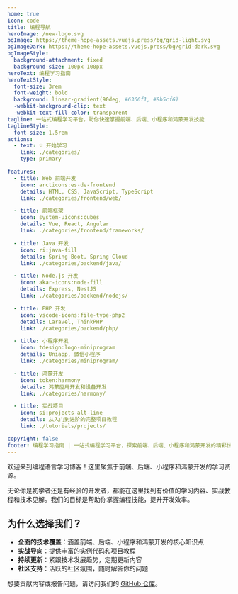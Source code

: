 ```yaml
---
home: true
icon: code
title: 编程导航
heroImage: /new-logo.svg
bgImage: https://theme-hope-assets.vuejs.press/bg/grid-light.svg
bgImageDark: https://theme-hope-assets.vuejs.press/bg/grid-dark.svg
bgImageStyle:
  background-attachment: fixed
  background-size: 100px 100px
heroText: 编程学习指南
heroTextStyle:
  font-size: 3rem
  font-weight: bold
  background: linear-gradient(90deg, #6366f1, #8b5cf6)
  -webkit-background-clip: text
  -webkit-text-fill-color: transparent
tagline: 一站式编程学习平台，助你快速掌握前端、后端、小程序和鸿蒙开发技能
taglineStyle:
  font-size: 1.5rem
actions:
  - text: 💡 开始学习
    link: ./categories/
    type: primary

features:
  - title: Web 前端开发
    icon: arcticons:es-de-frontend
    details: HTML, CSS, JavaScript, TypeScript
    link: ./categories/frontend/web/

  - title: 前端框架
    icon: system-uicons:cubes
    details: Vue, React, Angular
    link: ./categories/frontend/frameworks/

  - title: Java 开发
    icon: ri:java-fill
    details: Spring Boot, Spring Cloud
    link: ./categories/backend/java/

  - title: Node.js 开发
    icon: akar-icons:node-fill
    details: Express, NestJS
    link: ./categories/backend/nodejs/

  - title: PHP 开发
    icon: vscode-icons:file-type-php2
    details: Laravel, ThinkPHP
    link: ./categories/backend/php/

  - title: 小程序开发
    icon: tdesign:logo-miniprogram
    details: Uniapp, 微信小程序
    link: ./categories/miniprogram/

  - title: 鸿蒙开发
    icon: token:harmony
    details: 鸿蒙应用开发和设备开发
    link: ./categories/harmony/

  - title: 实战项目
    icon: si:projects-alt-line
    details: 从入门到进阶的完整项目教程
    link: ./tutorials/projects/

copyright: false
footer: 编程学习指南 | 一站式编程学习平台，探索前端、后端、小程序和鸿蒙开发的精彩世界
---
```


欢迎来到编程语言学习博客！这里聚焦于前端、后端、小程序和鸿蒙开发的学习资源。

无论你是初学者还是有经验的开发者，都能在这里找到有价值的学习内容、实战教程和技术见解。我们的目标是帮助你掌握编程技能，提升开发效率。

## 为什么选择我们？

- **全面的技术覆盖**：涵盖前端、后端、小程序和鸿蒙开发的核心知识点
- **实战导向**：提供丰富的实例代码和项目教程
- **持续更新**：紧跟技术发展趋势，定期更新内容
- **社区支持**：活跃的社区氛围，随时解答你的问题

想要贡献内容或报告问题，请访问我们的 [GitHub 仓库](https://github.com/flow-zy/langbook.git)。